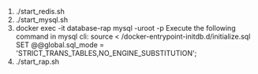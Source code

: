 1. ./start_redis.sh
2. ./start_mysql.sh
3. docker exec -it database-rap mysql -uroot -p
   Execute the following command in mysql cli:
      source < /docker-entrypoint-initdb.d/initialize.sql
      SET @@global.sql_mode = 'STRICT_TRANS_TABLES,NO_ENGINE_SUBSTITUTION';
4. ./start_rap.sh
